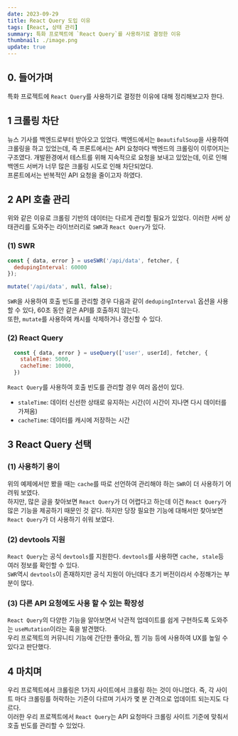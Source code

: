 ```yaml
---
date: 2023-09-29
title: React Query 도입 이유
tags: [React, 상태 관리]
summary: 특화 프로젝트에 `React Query`를 사용하기로 결정한 이유
thumbnail: ./image.png
update: true
---
```


## 0. 들어가며
특화 프로젝트에 `React Query`를 사용하기로 결정한 이유에 대해 정리해보고자 한다.

## 1 크롤링 차단
뉴스 기사를 백엔드로부터 받아오고 있었다. 백엔드에서는 `BeautifulSoup`을 사용하여 크롤링을 하고 있었는데, 즉 프론트에서는 API 요청마다 백엔드의 크롤링이 이루어지는 구조였다.  개발환경에서 테스트를 위해 지속적으로 요청을 보내고 있었는데, 이로 인해 백엔드 서버가 너무 많은 크롤링 시도로 인해 차단되었다.  
프론트에서는 반복적인 API 요청을 줄이고자 하였다.

## 2 API 호출 관리
위와 같은 이유로 크롤링 기반의 데이터는 다르게 관리할 필요가 있었다. 이러한 서버 상태관리를 도와주는 라이브러리로 `SWR`과 `React Query`가 있다.  
### (1) SWR
```jsx
const { data, error } = useSWR('/api/data', fetcher, {
  dedupingInterval: 60000
});

mutate('/api/data', null, false);
```
`SWR`을 사용하여 호출 빈도를 관리할 경우 다음과 같이 `dedupingInterval` 옵션을 사용할 수 있다, 60초 동안 같은 API를 호출하지 않는다.  
또한, `mutate`를 사용하여 캐시를 삭제하거나 갱신할 수 있다.

### (2) React Query
```jsx
  const { data, error } = useQuery(['user', userId], fetcher, {
    staleTime: 5000,
    cacheTime: 10000,
  })
```
`React Query`를 사용하여 호출 빈도를 관리할 경우 여러 옵션이 있다.
- `staleTime`: 데이터 신선한 상태로 유지하는 시간(이 시간이 지나면 다시 데이터를 가져옴)
- `cacheTime`: 데이터를 캐시에 저장하는 시간

## 3 React Query 선택
### (1) 사용하기 용이
위의 예제에서만 봤을 때는 `cache`를 따로 선언하여 관리해야 하는 `SWR`이 더 사용하기 어려워 보였다.  
하지만, 많은 글을 찾아보면 `React Query`가 더 어렵다고 하는데 이건 `React Query`가 많은 기능을 제공하기 때문인 것 같다. 하지만 당장 필요한 기능에 대해서만 찾아보면 `React Query`가 더 사용하기 쉬워 보였다.

### (2) devtools 지원
`React Query`는 공식 `devtools`를 지원한다. `devtools`를 사용하면 `cache, stale`등 여러 정보를 확인할 수 있다.  
`SWR`역시 `devtools`이 존재하지만 공식 지원이 아닌데다 초기 버전이라서 수정해가는 부분이 많다.

### (3) 다른 API 요청에도 사용 할 수 있는 확장성
`React Query`의 다양한 기능을 알아보면서 낙관적 업데이트를 쉽게 구현하도록 도와주는 `useMutation`이라는 훅을 발견했다.  
우리 프로젝트의 커뮤니티 기능에 간단한 좋아요, 찜 기능 등에 사용하여 UX를 높일 수 있다고 판단했다.

## 4 마치며
우리 프로젝트에서 크롤링은 1가지 사이트에서 크롤링 하는 것이 아니었다. 즉, 각 사이트 마다 크롤링를 허락하는 기준이 다르며 기사가 몇 분 간격으로 업데이트 되는지도 다르다.  
이러한 우리 프로젝트에서 `React Query`는 API 요청마다 크롤링 사이트 기준에 맞춰서 호출 빈도를 관리할 수 있었다.
